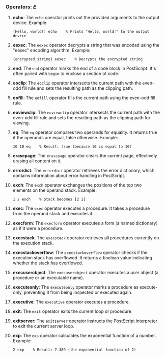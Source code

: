 ### Operators: *E*

1. **echo**: The `echo` operator prints out the provided arguments to the output device. Example:
   ```
   (Hello, world!) echo    % Prints "Hello, world!" to the output device
   ```

2. **eexec**: The `eexec` operator decrypts a string that was encoded using the "eexec" encoding algorithm. Example:
   ```
   (encrypted_string) eexec    % Decrypts the encrypted string
   ```

3. **end**: The `end` operator marks the end of a code block in PostScript. It's often paired with `begin` to enclose a section of code.

4. **eoclip**: The `eoclip` operator intersects the current path with the even-odd fill rule and sets the resulting path as the clipping path.

5. **eofill**: The `eofill` operator fills the current path using the even-odd fill rule.

6. **eoviewclip**: The `eoviewclip` operator intersects the current path with the even-odd fill rule and sets the resulting path as the clipping path for viewing.

7. **eq**: The `eq` operator compares two operands for equality. It returns true if the operands are equal, false otherwise. Example:
   ```
   10 10 eq    % Result: true (because 10 is equal to 10)
   ```

8. **erasepage**: The `erasepage` operator clears the current page, effectively erasing all content on it.

9. **errordict**: The `errordict` operator retrieves the error dictionary, which contains information about error handling in PostScript.

10. **exch**: The `exch` operator exchanges the positions of the top two elements on the operand stack. Example:
    ```
    1 2 exch    % Stack becomes [2 1]
    ```

11. **exec**: The `exec` operator executes a procedure. It takes a procedure from the operand stack and executes it.

12. **execform**: The `execform` operator executes a form (a named dictionary) as if it were a procedure.

13. **execstack**: The `execstack` operator retrieves all procedures currently on the execution stack.

14. **execstackoverflow**: The `execstackoverflow` operator checks if the execution stack has overflowed. It returns a boolean value indicating whether the stack has overflowed.

15. **execuserobject**: The `execuserobject` operator executes a user object (a procedure or an executable name).

16. **executeonly**: The `executeonly` operator marks a procedure as execute-only, preventing it from being inspected or executed again.

17. **executive**: The `executive` operator executes a procedure.

18. **exit**: The `exit` operator exits the current loop or procedure.

19. **exitserver**: The `exitserver` operator instructs the PostScript interpreter to exit the current server loop.

20. **exp**: The `exp` operator calculates the exponential function of a number. Example:
    ```
    2 exp    % Result: 7.389 (the exponential function of 2)
    ```

